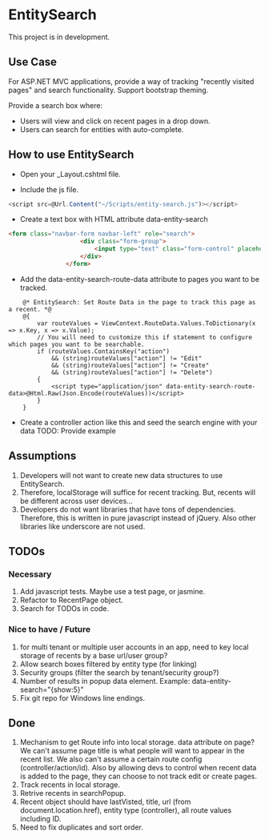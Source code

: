 # EntitySearch

This project is in development. 

## Use Case


For ASP.NET MVC applications, provide a way of tracking "recently visited pages" and search functionality.  Support bootstrap theming.

Provide a search box where:
* Users will view and click on recent pages in a drop down.
* Users can search for entities with auto-complete.

## How to use EntitySearch

* Open your _Layout.cshtml file.

* Include the js file.

```javascript
<script src=@Url.Content("~/Scripts/entity-search.js")></script>
```

* Create a text box with HTML attribute data-entity-search

```html
<form class="navbar-form navbar-left" role="search">
                    <div class="form-group">
                        <input type="text" class="form-control" placeholder="Search" id="entity-search-in-nav" data-entity-search="">
                    </div>
                </form>
```

* Add the data-entity-search-route-data attribute to pages you want to be tracked.

```cshtml
    @* EntitySearch: Set Route Data in the page to track this page as a recent. *@
    @{
        var routeValues = ViewContext.RouteData.Values.ToDictionary(x => x.Key, x => x.Value);
        // You will need to customize this if statement to configure which pages you want to be searchable.
        if (routeValues.ContainsKey("action")
            && (string)routeValues["action"] != "Edit"
            && (string)routeValues["action"] != "Create"
            && (string)routeValues["action"] != "Delete")
        {
            <script type="application/json" data-entity-search-route-data>@Html.Raw(Json.Encode(routeValues))</script>
        }
    }
```

* Create a controller action like this and seed the search engine with your data
	TODO: Provide example

## Assumptions
1. Developers will not want to create new data structures to use EntitySearch. 
1. Therefore, localStorage will suffice for recent tracking. But, recents will be different across user devices...
1. Developers do not want libraries that have tons of dependencies.  Therefore, this is written in pure javascript instead of jQuery.  Also other libraries like underscore are not used.

## TODOs
### Necessary
1. Add javascript tests.  Maybe use a test page, or jasmine.
1. Refactor to RecentPage object.
1. Search for TODOs in code.

### Nice to have / Future
1. for multi tenant or multiple user accounts in an app, need to key local storage of recents by a base url/user group?
1. Allow search boxes filtered by entity type (for linking)
1. Security groups (filter the search by tenant/security group?)
1. Number of results in popup data element.  Example: data-entity-search="{show:5}"
1. Fix git repo for Windows line endings.

## Done
1. Mechanism to get Route info into local storage. data attribute on page?  We can't assume page title is what people will want to appear in the recent list. We also can't assume a certain route config (controller/action/id). Also by allowing devs to control when recent data is added to the page, they can choose to not track edit or create pages. 
1. Track recents in local storage.
1. Retrive recents in searchPopup.
1. Recent object should have lastVisted, title, url (from document.location.href), entity type (controller), all route values including ID.
1. Need to fix duplicates and sort order.

